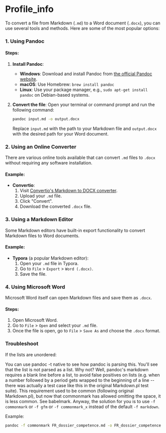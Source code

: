 # Profile_info

To convert a file from Markdown (`.md`) to a Word document (`.docx`), you can use several tools and methods. Here are some of the most popular options:

### 1. Using Pandoc

#### Steps:
1. **Install Pandoc**:
   - **Windows**: Download and install Pandoc from [the official Pandoc website](https://pandoc.org/installing.html).
   - **macOS**: Use Homebrew: `brew install pandoc`
   - **Linux**: Use your package manager, e.g., `sudo apt-get install pandoc` on Debian-based systems.

2. **Convert the file**:
   Open your terminal or command prompt and run the following command:
   ```sh
   pandoc input.md -o output.docx
   ```
   Replace `input.md` with the path to your Markdown file and `output.docx` with the desired path for your Word document.

### 2. Using an Online Converter
There are various online tools available that can convert `.md` files to `.docx` without requiring any software installation.

#### Example:
- **Convertio**:
  1. Visit [Convertio's Markdown to DOCX converter](https://convertio.co/md-docx/).
  2. Upload your `.md` file.
  3. Click "Convert".
  4. Download the converted `.docx` file.

### 3. Using a Markdown Editor
Some Markdown editors have built-in export functionality to convert Markdown files to Word documents.

#### Example:
- **Typora** (a popular Markdown editor):
  1. Open your `.md` file in Typora.
  2. Go to `File` > `Export` > `Word (.docx)`.
  3. Save the file.

### 4. Using Microsoft Word
Microsoft Word itself can open Markdown files and save them as `.docx`.

#### Steps:
1. Open Microsoft Word.
2. Go to `File` > `Open` and select your `.md` file.
3. Once the file is open, go to `File` > `Save As` and choose the `.docx` format.


### Troubleshoot

If the lists are unordered: 

You can use pandoc -t native to see how pandoc is parsing this. 
You'll see that the list is not parsed as a list. Why not? 
Well, pandoc's markdown requires a blank line before a list, to avoid false positives on lists (e.g. when a number followed by a period gets wrapped to the beginning of a line -- there was actually a test case like this in the original Markdown.pl test suite).
This requirement used to be common (following original Markdown.pl), but now that commonmark has allowed omitting the space, it is less common. See babelmark.
Anyway, the solution for you is to use ``-f commonmark`` or ``-f gfm`` or ``-f commonmark_x`` instead of the default ``-f markdown``.

Example:
```bash
pandoc -f commonmark FR_dossier_competence.md -o FR_dossier_competence.docx
```